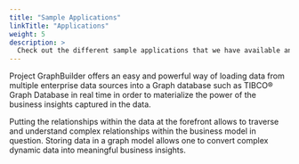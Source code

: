 ```yaml
---
title: "Sample Applications"
linkTitle: "Applications"
weight: 5
description: >
  Check out the different sample applications that we have available and learn what you can achieve with Project GraphBuilder
---
```


Project GraphBuilder offers an easy and powerful way of loading data from multiple enterprise data sources into a Graph database such as TIBCO® Graph Database in real time in order to materialize the power of the business insights captured in the data.

Putting the relationships within the data at the forefront allows to traverse and understand complex relationships within the business model in question. Storing data in a graph model allows one to convert complex dynamic data into meaningful business insights.